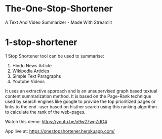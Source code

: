# The-One-Stop-Shortener
A Text And Video Summarizer - Made With Streamlit

# 1-stop-shortener

1 Stop Shortener tool can be used to summarise:

1. Hindu News Article
2. Wikipedia Articles
3. Simple Text Paragraphs
4. Youtube Videos

It uses an ​extractive approach​ and is ​an unsupervised graph​ based textual content summarization method. It is based on the Page-Rank technique used by search engines like google to provide the top prioritized pages or links to the end -user based on his/her search using this ranking algorithm to calculate the rank of the web-pages.


Watch this demo: https://youtu.be/x9w27wqZdO4

App live at: https://onestopshortener.herokuapp.com/


